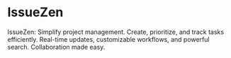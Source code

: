 # IssueZen
IssueZen: Simplify project management. Create, prioritize, and track tasks efficiently. Real-time updates, customizable workflows, and powerful search. Collaboration made easy.
